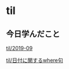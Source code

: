 # til

## 今日学んだこと

[til/2019\-09](https://github.com/tokiohamamatsu/til/blob/master/tir/2019-09.md/#24)

[til/日付に関するwhere句](https://github.com/tokiohamamatsu/til/blob/master/laravel/%E6%97%A5%E4%BB%98%E3%81%AB%E9%96%A2%E3%81%99%E3%82%8Bwhere%E5%8F%A5.md)